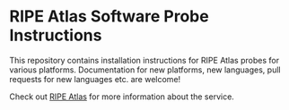 # RIPE Atlas Software Probe Instructions

This repository contains installation instructions for RIPE Atlas probes for
various platforms. Documentation for new platforms, new languages, pull
requests for new languages etc. are welcome!

Check out [RIPE Atlas](https://atlas.ripe.net/) for more information about the service.